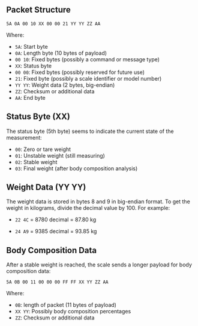 
## Packet Structure

```
5A 0A 00 10 XX 00 00 21 YY YY ZZ AA
```

Where:

- `5A`: Start byte
- `0A`: Length byte (10 bytes of payload)
- `00 10`: Fixed bytes (possibly a command or message type)
- `XX`: Status byte
- `00 00`: Fixed bytes (possibly reserved for future use)
- `21`: Fixed byte (possibly a scale identifier or model number)
- `YY YY`: Weight data (2 bytes, big-endian)
- `ZZ`: Checksum or additional data
- `AA`: End byte

## Status Byte (XX)

The status byte (5th byte) seems to indicate the current state of the measurement:

- `00`: Zero or tare weight
- `01`: Unstable weight (still measuring)
- `02`: Stable weight
- `03`: Final weight (after body composition analysis)

## Weight Data (YY YY)

The weight data is stored in bytes 8 and 9 in big-endian format. To get the weight in kilograms, divide the decimal value by 100. For example:

- `22 4C` = 8780 decimal = 87.80 kg

- `24 A9` = 9385 decimal = 93.85 kg

## Body Composition Data

After a stable weight is reached, the scale sends a longer payload for body composition data:

```
5A 0B 00 11 00 00 00 FF FF XX YY ZZ AA
```
Where:
- `0B`: length of packet (11 bytes of payload)
- `XX YY`: Possibly body composition percentages
- `ZZ`: Checksum or additional data
